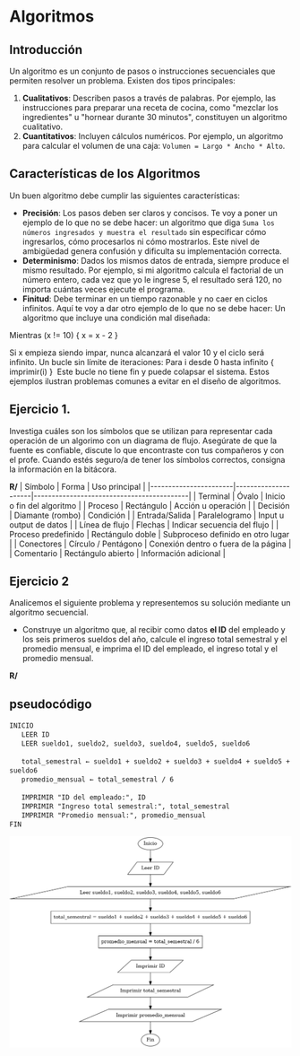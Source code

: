 # Algoritmos

## Introducción

Un algoritmo es un conjunto de pasos o instrucciones secuenciales que permiten resolver un problema.
Existen dos tipos principales:

1. **Cualitativos**: Describen pasos a través de palabras. Por ejemplo, las instrucciones para preparar una receta de cocina, como "mezclar los ingredientes" u "hornear durante 30 minutos", constituyen un algoritmo cualitativo.
2. **Cuantitativos**: Incluyen cálculos numéricos. Por ejemplo, un algoritmo para calcular el volumen de una caja: `Volumen = Largo * Ancho * Alto`.

## Características de los Algoritmos

Un buen algoritmo debe cumplir las siguientes características:

- **Precisión**: Los pasos deben ser claros y concisos. Te voy a poner un ejemplo de lo que no se debe hacer: un algoritmo que diga `Suma los números ingresados y muestra el resultado` sin especificar cómo ingresarlos, cómo procesarlos ni cómo mostrarlos. Este nivel de ambigüedad genera confusión y dificulta su implementación correcta.
- **Determinismo**: Dados los mismos datos de entrada, siempre produce el mismo resultado. Por ejemplo, si mi algoritmo calcula el factorial de un número entero, cada vez que yo le ingrese 5, el resultado será 120, no importa cuántas veces ejecute el programa.
- **Finitud**: Debe terminar en un tiempo razonable y no caer en ciclos infinitos. Aquí te voy a dar otro ejemplo de lo que no se debe hacer: Un algoritmo que incluye una condición mal diseñada:

Mientras (x != 10) { x = x - 2 }


Si x empieza siendo impar, nunca alcanzará el valor 10 y el ciclo será infinito. 
Un bucle sin límite de iteraciones: 
Para i desde 0 hasta infinito { imprimir(i) }
​
Este bucle no tiene fin y puede colapsar el sistema.
Estos ejemplos ilustran problemas comunes a evitar en el diseño de algoritmos.


## Ejercicio 1.

Investiga cuáles son los símbolos que se utilizan para representar cada operación de un algorimo con un diagrama de flujo. Asegúrate de que la fuente es confiable, discute lo que encontraste con tus compañeros y con el profe. Cuando estés seguro/a de tener los símbolos correctos, consigna la información en la bitácora.

**R/**
 | Símbolo               | Forma               | Uso principal                            |
|-----------------------|---------------------|-------------------------------------------|
| Terminal              | Óvalo    | Inicio o fin del algoritmo                |
| Proceso               | Rectángulo          | Acción u operación                        |
| Decisión              | Diamante (rombo)    | Condición          |
| Entrada/Salida        | Paralelogramo       | Input u output de datos                   |
| Línea de flujo        | Flechas             | Indicar secuencia del flujo               |
| Proceso predefinido   | Rectángulo doble    | Subproceso definido en otro lugar         |
| Conectores            | Círculo / Pentágono | Conexión dentro o fuera de la página      |
| Comentario  | Rectángulo abierto  | Información adicional                     |


## Ejercicio 2

Analicemos el siguiente problema y representemos su solución mediante un algoritmo secuencial.

- Construye un algoritmo que, al recibir como datos **el ID** del empleado y los seis primeros sueldos del año, calcule el ingreso total semestral y el promedio mensual, e imprima el ID del empleado, el ingreso total y el promedio mensual.

**R/**

 ## pseudocódigo
 ```
 INICIO
    LEER ID
    LEER sueldo1, sueldo2, sueldo3, sueldo4, sueldo5, sueldo6
    
    total_semestral ← sueldo1 + sueldo2 + sueldo3 + sueldo4 + sueldo5 + sueldo6
    promedio_mensual ← total_semestral / 6
    
    IMPRIMIR "ID del empleado:", ID
    IMPRIMIR "Ingreso total semestral:", total_semestral
    IMPRIMIR "Promedio mensual:", promedio_mensual
FIN
 ```

![alt text](diagrama_flujo_sueldos.png)

















